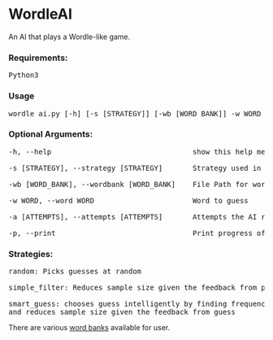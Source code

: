 # WordleAI

An AI that plays a Wordle-like game.

### Requirements:
<pre>Python3</pre>

### Usage
<pre>
wordle_ai.py [-h] [-s [STRATEGY]] [-wb [WORD_BANK]] -w WORD [-a [ATTEMPTS]] [-p]
</pre>

### Optional Arguments:
<pre>
-h, --help                                 show this help message and exit

-s [STRATEGY], --strategy [STRATEGY]       Strategy used in the game.

-wb [WORD_BANK], --wordbank [WORD_BANK]    File Path for word bank to be used

-w WORD, --word WORD                       Word to guess

-a [ATTEMPTS], --attempts [ATTEMPTS]       Attempts the AI receives

-p, --print                                Print progress of AI as it makes guesses
</pre>

### Strategies:
<pre>
random: Picks guesses at random

simple_filter: Reduces sample size given the feedback from previous guess

smart_guess: chooses guess intelligently by finding frequency of letters to eliminate as many options as possible
and reduces sample size given the feedback from guess
</pre>

There are various [word banks](word_banks/) available for user.